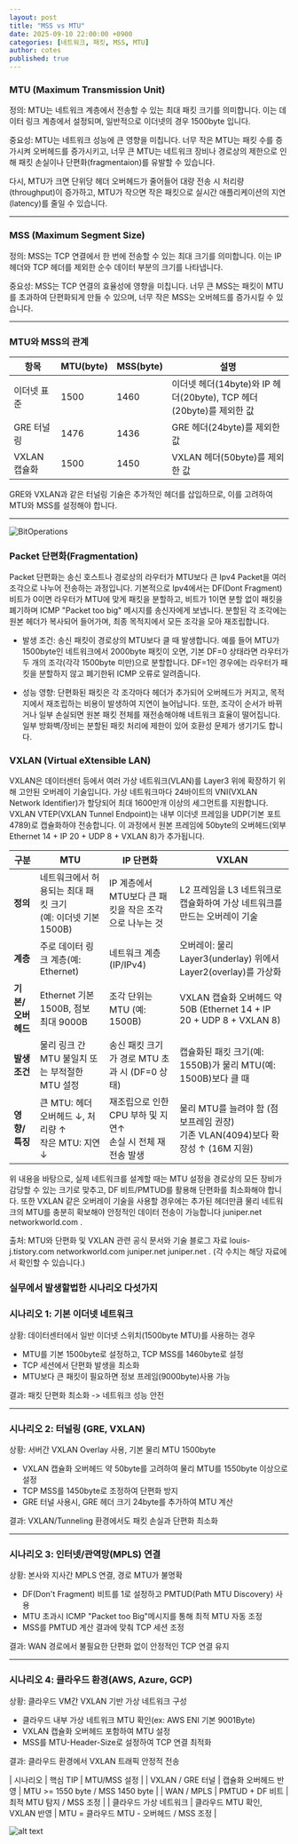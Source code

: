 ```yaml
---
layout: post
title: "MSS vs MTU"
date: 2025-09-10 22:00:00 +0900
categories: [네트워크, 패킷, MSS, MTU]
author: cotes
published: true
---
```




### MTU (Maximum Transmission Unit)
정의: MTU는 네트워크 계층에서 전송할 수 있는 최대 패킷 크기를 의미합니다. 이는 데이터 링크 계층에서 설정되며, 일반적으로 이더넷의 경우 1500byte 입니다.

중요성: MTU는 네트워크 성능에 큰 영향을 미칩니다. 너무 작은 MTU는 패킷 수를 증가시켜 오버헤드를 증가시키고, 너무 큰 MTU는 네트워크 장비나 경로상의 제한으로 인해 패킷 손실이나 단편화(fragmentaion)를 유발할 수 있습니다.

다시, MTU가 크면 단위당 헤더 오버헤드가 줄어들어 대량 전송 시 처리량(throughput)이 증가하고, MTU가 작으면 작은 패킷으로 실시간 애플리케이션의 지연(latency)를 줄일 수 있습니다.

--------------------------------------

### MSS (Maximum Segment Size)
정의: MSS는 TCP 연결에서 한 번에 전송할 수 있는 최대 크기를 의미합니다. 이는 IP 헤더와 TCP 헤더를 제외한 순수 데이터 부분의 크기를 나타냅니다.

중요성: MSS는 TCP 연결의 효율성에 영향을 미칩니다. 너무 큰 MSS는 패킷이 MTU를 초과하여 단편화되게 만들 수 있으며, 너무 작은 MSS는 오버헤드를 증가시킬 수 있습니다.

--------------------------------------------------

### MTU와 MSS의 관계

| 항목 | MTU(byte) | MSS(byte) | 설명 |
|----------|--------|----------|---------|
| 이더넷 표준 | 1500 | 1460 | 이더넷 헤더(14byte)와 IP 헤더(20byte), TCP 헤더(20byte)를 제외한 값|
| GRE 터널링 | 1476 | 1436 | GRE 헤더(24byte)를 제외한 값|
| VXLAN 캡슐화 | 1500 | 1450 | VXLAN 헤더(50byte)를 제외한 값|

GRE와 VXLAN과 같은 터널링 기술은 추가적인 헤더를 삽입하므로, 이를 고려하여 MTU와 MSS를 설정해야 합니다.

--------------------------------------------------

![BitOperations](VXlanHeader.PNG)


### Packet 단편화(Fragmentation) 
Packet 단편화는 송신 호스트나 경로상의 라우터가 MTU보다 큰 Ipv4 Packet을 여러 조각으로 나누어 전송하는 과정입니다. 기본적으로 Ipv4에서는 DF(Dont Fragment) 비트가 0이면 라우터가 MTU에 맞게 패킷을 분할하고, 비트가 1이면 분할 없이 패킷을 폐기하며 ICMP "Packet too big" 메시지를 송신자에게 보냅니다. 분할된 각 조각에는 원본 헤더가 복사되어 들어가며, 최종 목적지에서 모든 조각을 모아 재조립합니다.

- 발생 조건: 송신 패킷이 경로상의 MTU보다 클 때 발생합니다. 예를 들어 MTU가 1500byte인 네트워크에서 2000byte 패킷이 오면, 기본 DF=0 상태라면 라우터가 두 개의 조각(각각 1500byte 미만)으로 분할합니다. DF=1인 경우에는 라우터가 패킷을 분할하지 않고 폐기한뒤 ICMP 오류로 알려줍니다.

- 성능 영향: 단편화된 패킷은 각 조각마다 헤더가 추가되어 오버헤드가 커지고, 목적지에서 재조립하는 비용이 발생하여 지연이 늘어납니다. 또한, 조각이 순서가 바뀌거나 일부 손실되면 원본 패킷 전체를 재전송해야해 네트워크 효율이 떨어집니다. 일부 방화벽/장비는 분할된 패킷 처리에 제한이 있어 호환성 문제가 생기기도 합니다.

### VXLAN (Virtual eXtensible LAN)
VXLAN은 데이터센터 등에서 여러 가상 네트워크(VLAN)를 Layer3 위에 확장하기 위해 고안된 오버레이 기술입니다. 가상 네트워크마다 24바이트의 VNI(VXLAN Network Identifier)가 할당되어 최대 1600만개 이상의 세그먼트를 지원합니다. VXLAN VTEP(VXLAN Tunnel Endpoint)는 내부 이더넷 프레임을 UDP(기본 포트 4789)로 캡슐화하야 전송합니다. 이 과정에서 원본 프레임에 50byte의 오버헤드(외부 Ethernet 14 + IP 20 + UDP 8 + VXLAN 8)가 추가됩니다.

| 구분          | MTU                                        | IP 단편화                                  | VXLAN                                                        |
| ----------- | ------------------------------------------ | --------------------------------------- | ------------------------------------------------------------ |
| **정의**      | 네트워크에서 허용되는 최대 패킷 크기<br> (예: 이더넷 기본 1500B) | IP 계층에서 MTU보다 큰 패킷을 작은 조각으로 나누는 것       | L2 프레임을 L3 네트워크로 캡슐화하여 가상 네트워크를 만드는 오버레이 기술                  |
| **계층**      | 주로 데이터 링크 계층(예: Ethernet)                  | 네트워크 계층(IP/IPv4)                        | 오버레이: 물리 Layer3(underlay) 위에서 Layer2(overlay)를 가상화           |
| **기본/오버헤드** | Ethernet 기본 1500B, 점보 최대 9000B             | 조각 단위는 MTU (예: 1500B)                   | VXLAN 캡슐화 오버헤드 약 50B (Ethernet 14 + IP 20 + UDP 8 + VXLAN 8) |
| **발생 조건**   | 물리 링크 간 MTU 불일치 또는 부적절한 MTU 설정             | 송신 패킷 크기가 경로 MTU 초과 시 (DF=0 상태)         | 캡슐화된 패킷 크기(예: 1550B)가 물리 MTU(예: 1500B)보다 클 때                 |
| **영향/특징**   | 큰 MTU: 헤더 오버헤드 ↓, 처리량 ↑<br>작은 MTU: 지연 ↓    | 재조립으로 인한 CPU 부하 및 지연↑<br>손실 시 전체 재전송 발생 | 물리 MTU를 늘려야 함 (점보프레임 권장)<br>기존 VLAN(4094)보다 확장성 ↑ (16M 지원)   |

위 내용을 바탕으로, 실제 네트워크를 설계할 때는 MTU 설정을 경로상의 모든 장비가 감당할 수 있는 크기로 맞추고, DF 비트/PMTUD를 활용해 단편화를 최소화해야 합니다. 또한 VXLAN 같은 오버레이 기술을 사용할 경우에는 추가된 헤더만큼 물리 네트워크의 MTU를 충분히 확보해야 안정적인 데이터 전송이 가능합니다
juniper.net
networkworld.com
.

출처: MTU와 단편화 및 VXLAN 관련 공식 문서와 기술 블로그 자료
louis-j.tistory.com
networkworld.com
juniper.net
juniper.net
. (각 수치는 해당 자료에서 확인할 수 있습니다.)


### 실무에서 발생할법한 시나리오 다섯가지

### 시나리오 1: 기본 이더넷 네트워크
상황: 데이터센터에서 일반 이더넷 스위치(1500byte MTU)를 사용하는 경우

- MTU를 기본 1500byte로 설정하고, TCP MSS를 1460byte로 설정
- TCP 세션에서 단편화 발생을 최소화
- MTU보다 큰 패킷이 필요하면 정보 프레임(9000byte)사용 가능

결과: 패킷 단편화 최소화 -> 네트워크 성능 안전

--------------------------------------------------

### 시나리오 2: 터널링 (GRE, VXLAN)
상황: 서버간 VXLAN Overlay 사용, 기본 물리 MTU 1500byte

- VXLAN 캡슐화 오버헤드 약 50byte를 고려하여 물리 MTU를 1550byte 이상으로 설정
- TCP MSS를 1450byte로 조정하여 단편화 방지
- GRE 터널 사용시, GRE 헤더 크기 24byte를 추가하여 MTU 계산

결과: VXLAN/Tunneling 환경에서도 패킷 손실과 단편화 최소화

-----------------------------------------------------

### 시나리오 3: 인터넷/관역망(MPLS) 연결
상황: 본사와 지사간 MPLS 연결, 경로 MTU가 불명확

- DF(Don't Fragment) 비트를 1로 설정하고 PMTUD(Path MTU Discovery) 사용
- MTU 초과시 ICMP "Packet too Big"메시지를 통해 최적 MTU 자동 조정
- MSS를 PMTUD 계산 결과에 맞춰 TCP 세션 조정

결과: WAN 경로에서 불필요한 단편화 없이 안정적인 TCP 연결 유지

-----------------------------------------------------
### 시나리오 4: 클라우드 환경(AWS, Azure, GCP)
상황: 클라우드 VM간 VXLAN 기반 가상 네트워크 구성

- 클라우드 내부 가상 네트워크 MTU 확인(ex: AWS ENI 기본 9001Byte)
- VXLAN 캡슐화 오버헤드 포함하여 MTU 설정
- MSS를 MTU-Header-Size로 설정하여 TCP 연결 최적화

결과: 클라우드 환경에서 VXLAN 트래픽 안정적 전송

| 시나리오 | 핵심 TIP | MTU/MSS 설정 |
| VXLAN / GRE 터널 | 캡슐화 오버헤드 반영 | MTU >= 1550 byte / MSS 1450 byte |
| WAN / MPLS | PMTUD + DF 비트 | 최적 MTU 탐지 / MSS 조정 |
| 클라우드 가상 네트워크 | 클라우드 MTU 확인, VXLAN 반영 | MTU = 클라우드 MTU - 오버헤드 / MSS 조정 |

![alt text](image-3.png)

